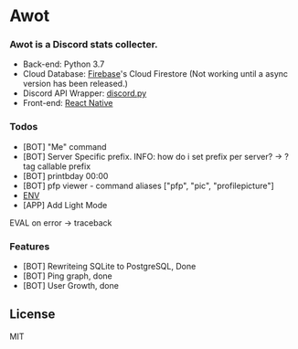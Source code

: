# Awot

### Awot is a Discord stats collecter.

-   Back-end: Python 3.7
-   Cloud Database: [Firebase]'s Cloud Firestore (Not working until a async version has been released.)
-   Discord API Wrapper: [discord.py]
-   Front-end: [React Native]

### Todos

-   [BOT] "Me" command
-   [BOT] Server Specific prefix. INFO: how do i set prefix per server? -> ?tag callable prefix
-   [BOT] printbday 00:00
-   [BOT] pfp viewer - command aliases ["pfp", "pic", "profilepicture"]
-   [ENV][docker]
-   [APP] Add Light Mode

EVAL
on error -> traceback

### Features

-   [BOT] Rewriteing SQLite to PostgreSQL, Done
-   [BOT] Ping graph, done
-   [BOT] User Growth, done

## License

MIT

[//]: # "Reference links!"
[firebase]: https://firebase.google.com/
[discord.py]: https://discordpy.readthedocs.io/en/latest/index
[react native]: https://facebook.github.io/react-native/
[docker]: https://www.docker.com/

